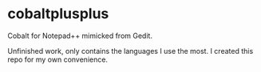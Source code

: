 # cobaltplusplus
Cobalt for Notepad++ mimicked from Gedit.

Unfinished work, only contains the languages I use the most. I created this repo for my own convenience.
